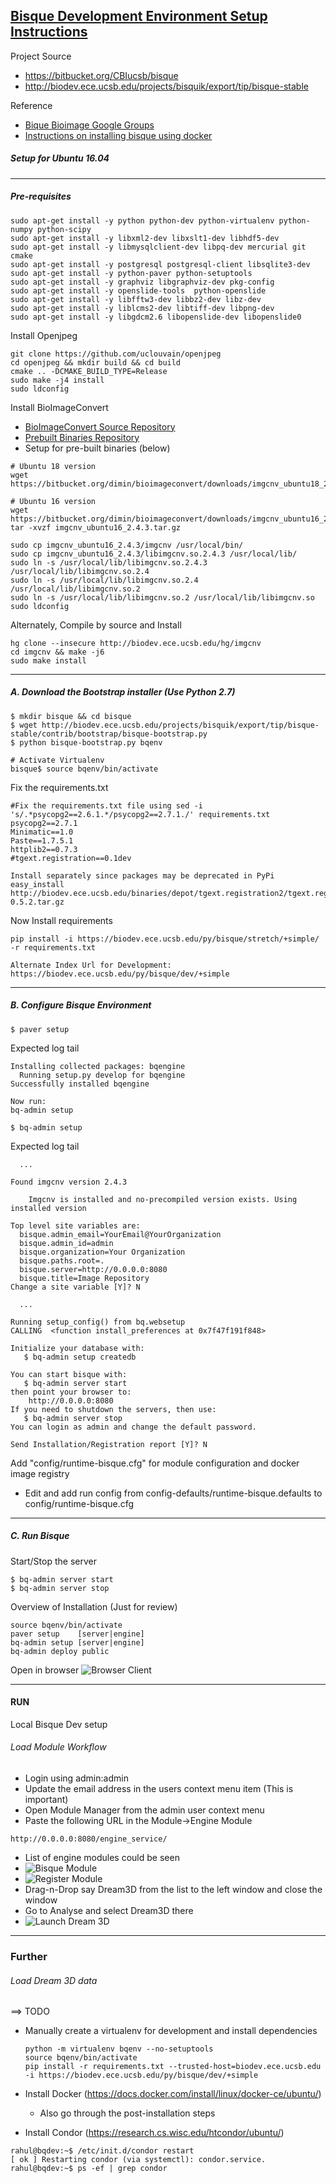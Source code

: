 ## [Bisque Development Environment Setup Instructions](https://biodev.ece.ucsb.edu/projects/bisquik/wiki/InstallationInstructions05)

Project Source
- https://bitbucket.org/CBIucsb/bisque
- http://biodev.ece.ucsb.edu/projects/bisquik/export/tip/bisque-stable

Reference
- [Bique Bioimage Google Groups](https://groups.google.com/forum/#!topic/bisque-bioimage/jwo_5sHFeHU)
- [Instructions on installing bisque using docker](https://bitbucket.org/CBIucsb/bisque/src/default/README.md)

##### Setup for Ubuntu 16.04 
---
##### Pre-requisites 
```
sudo apt-get install -y python python-dev python-virtualenv python-numpy python-scipy 
sudo apt-get install -y libxml2-dev libxslt1-dev libhdf5-dev
sudo apt-get install -y libmysqlclient-dev libpq-dev mercurial git cmake
sudo apt-get install -y postgresql postgresql-client libsqlite3-dev
sudo apt-get install -y python-paver python-setuptools
sudo apt-get install -y graphviz libgraphviz-dev pkg-config
sudo apt-get install -y openslide-tools  python-openslide
sudo apt-get install -y libfftw3-dev libbz2-dev libz-dev
sudo apt-get install -y liblcms2-dev libtiff-dev libpng-dev
sudo apt-get install -y libgdcm2.6 libopenslide-dev libopenslide0

```

Install Openjpeg
```
git clone https://github.com/uclouvain/openjpeg
cd openjpeg && mkdir build && cd build
cmake .. -DCMAKE_BUILD_TYPE=Release
sudo make -j4 install
sudo ldconfig
```

Install BioImageConvert
- [BioImageConvert Source Repository](https://biodev.ece.ucsb.edu/projects/imgcnv)
- [Prebuilt Binaries Repository](https://bitbucket.org/dimin/bioimageconvert/downloads/)
- Setup for pre-built binaries (below)
```
# Ubuntu 18 version
wget https://bitbucket.org/dimin/bioimageconvert/downloads/imgcnv_ubuntu18_2.5.0.tar.gz

# Ubuntu 16 version
wget https://bitbucket.org/dimin/bioimageconvert/downloads/imgcnv_ubuntu16_2.4.3.tar.gz
tar -xvzf imgcnv_ubuntu16_2.4.3.tar.gz

sudo cp imgcnv_ubuntu16_2.4.3/imgcnv /usr/local/bin/
sudo cp imgcnv_ubuntu16_2.4.3/libimgcnv.so.2.4.3 /usr/local/lib/
sudo ln -s /usr/local/lib/libimgcnv.so.2.4.3 /usr/local/lib/libimgcnv.so.2.4
sudo ln -s /usr/local/lib/libimgcnv.so.2.4 /usr/local/lib/libimgcnv.so.2
sudo ln -s /usr/local/lib/libimgcnv.so.2 /usr/local/lib/libimgcnv.so
sudo ldconfig
```
Alternately, Compile by source and Install 
```
hg clone --insecure http://biodev.ece.ucsb.edu/hg/imgcnv
cd imgcnv && make -j6 
sudo make install
```

---
##### A. Download the Bootstrap installer (Use Python 2.7)
```
$ mkdir bisque && cd bisque
$ wget http://biodev.ece.ucsb.edu/projects/bisquik/export/tip/bisque-stable/contrib/bootstrap/bisque-bootstrap.py
$ python bisque-bootstrap.py bqenv

# Activate Virtualenv
bisque$ source bqenv/bin/activate

```

Fix the requirements.txt
```
#Fix the requirements.txt file using sed -i 's/.*psycopg2==2.6.1.*/psycopg2==2.7.1./' requirements.txt
psycopg2==2.7.1
Minimatic==1.0
Paste==1.7.5.1
httplib2==0.7.3
#tgext.registration==0.1dev

Install separately since packages may be deprecated in PyPi
easy_install http://biodev.ece.ucsb.edu/binaries/depot/tgext.registration2/tgext.registration2-0.5.2.tar.gz

```
Now Install requirements
```
pip install -i https://biodev.ece.ucsb.edu/py/bisque/stretch/+simple/ -r requirements.txt

Alternate Index Url for Development: https://biodev.ece.ucsb.edu/py/bisque/dev/+simple

```

---

##### B. Configure Bisque Environment
```
$ paver setup
```
Expected log tail
```
Installing collected packages: bqengine
  Running setup.py develop for bqengine
Successfully installed bqengine

Now run:
bq-admin setup 
```
```
$ bq-admin setup
```
Expected log tail
```
  ...

Found imgcnv version 2.4.3

    Imgcnv is installed and no-precompiled version exists. Using installed version

Top level site variables are:
  bisque.admin_email=YourEmail@YourOrganization
  bisque.admin_id=admin
  bisque.organization=Your Organization
  bisque.paths.root=.
  bisque.server=http://0.0.0.0:8080
  bisque.title=Image Repository
Change a site variable [Y]? N

  ...

Running setup_config() from bq.websetup
CALLING  <function install_preferences at 0x7f47f191f848>

Initialize your database with:
   $ bq-admin setup createdb

You can start bisque with:
   $ bq-admin server start
then point your browser to:
    http://0.0.0.0:8080
If you need to shutdown the servers, then use:
   $ bq-admin server stop
You can login as admin and change the default password.

Send Installation/Registration report [Y]? N

```

Add "config/runtime-bisque.cfg" for module configuration and docker image registry
- Edit and add run config from config-defaults/runtime-bisque.defaults to config/runtime-bisque.cfg

---

##### C. Run Bisque

Start/Stop the server
```
$ bq-admin server start
$ bq-admin server stop
```

Overview of Installation (Just for review)
```
source bqenv/bin/activate
paver setup    [server|engine]
bq-admin setup [server|engine]
bq-admin deploy public
```

Open in browser
![Browser Client](img/BisqueClientScreen.png?raw=true)

---
#### RUN
Local Bisque Dev setup
###### Load Module Workflow 
- Login using admin:admin 
- Update the email address in the users context menu item (This is important)
- Open Module Manager from the admin user context menu
- Paste the following URL in the Module->Engine Module
```
http://0.0.0.0:8080/engine_service/
```
- List of engine modules could be seen
- ![Bisque Module](img/ModulesBisque.png?raw=true)
- ![Register Module](img/RegisterModule.png?raw=true)
- Drag-n-Drop say Dream3D from the list to the left window and close the window
- Go to Analyse and select Dream3D there
- ![Launch Dream 3D](img/OpenModuleDream3d.png?raw=true)

---
### Further 


###### Load Dream 3D data

==> TODO

- Manually create a virtualenv for development and install dependencies
  ```
  python -m virtualenv bqenv --no-setuptools
  source bqenv/bin/activate
  pip install -r requirements.txt --trusted-host=biodev.ece.ucsb.edu -i https://biodev.ece.ucsb.edu/py/bisque/dev/+simple

  ```

- Install Docker (https://docs.docker.com/install/linux/docker-ce/ubuntu/)
  - Also go through the post-installation steps

- Install Condor (https://research.cs.wisc.edu/htcondor/ubuntu/)
```
rahul@bqdev:~$ /etc/init.d/condor restart
[ ok ] Restarting condor (via systemctl): condor.service.
rahul@bqdev:~$ ps -ef | grep condor
```


